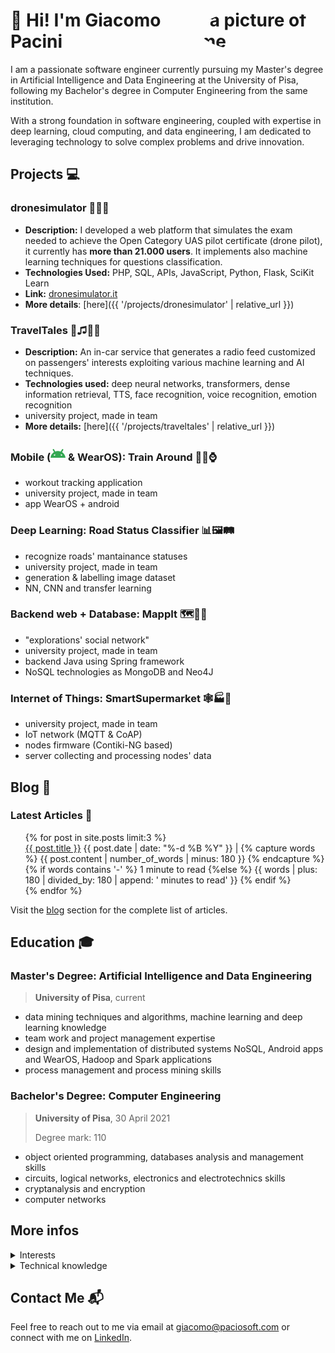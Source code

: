 <h1 style="display:flex; justify-content:space-between;"> 
<span style="align-self: flex-end;">👋 Hi! I'm Giacomo Pacini </span>
<img style="border-radius:50%;" src="{{ '/me.jpeg' | relative_url }}" alt="a picture of me" />
</h1>

<!-- ## About Me ℹ️ -->
I am a passionate software engineer currently pursuing my Master's degree in Artificial Intelligence and Data Engineering at the University of Pisa, following my Bachelor's degree in Computer Engineering from the same institution. 

With a strong foundation in software engineering, coupled with expertise in deep learning, cloud computing, and data engineering, I am dedicated to leveraging technology to solve complex problems and drive innovation.

## Projects 💻

### dronesimulator 🚁📝🔎
- **Description:** I developed a web platform that simulates the exam needed to achieve the Open Category UAS pilot certificate (drone pilot), it currently has **more than 21.000 users**.
It implements also machine learning techniques for questions classification.
- **Technologies Used:** PHP, SQL, APIs, JavaScript, Python, Flask, SciKit Learn
- **Link:** [dronesimulator.it](https://dronesimulator.it)
- **More details**: [here]({{ '/projects/dronesimulator' | relative_url }})

### TravelTales 🚗♫📰👥
- **Description:** An in-car service that generates a radio feed customized on passengers' interests exploiting various machine learning and AI techniques.
- **Technologies used:** deep neural networks, transformers, dense information retrieval, TTS, face recognition, voice recognition, emotion recognition
- university project, made in team
- **More details:** [here]({{ '/projects/traveltales' | relative_url }})

### Mobile (<svg role="img" viewBox="0 0 24 24" width=24 height =24 xmlns="http://www.w3.org/2000/svg"><title>Android</title><path fill="#34A853" d="M18.4395 5.5586c-.675 1.1664-1.352 2.3318-2.0274 3.498-.0366-.0155-.0742-.0286-.1113-.043-1.8249-.6957-3.484-.8-4.42-.787-1.8551.0185-3.3544.4643-4.2597.8203-.084-.1494-1.7526-3.021-2.0215-3.4864a1.1451 1.1451 0 0 0-.1406-.1914c-.3312-.364-.9054-.4859-1.379-.203-.475.282-.7136.9361-.3886 1.5019 1.9466 3.3696-.0966-.2158 1.9473 3.3593.0172.031-.4946.2642-1.3926 1.0177C2.8987 12.176.452 14.772 0 18.9902h24c-.119-1.1108-.3686-2.099-.7461-3.0683-.7438-1.9118-1.8435-3.2928-2.7402-4.1836a12.1048 12.1048 0 0 0-2.1309-1.6875c.6594-1.122 1.312-2.2559 1.9649-3.3848.2077-.3615.1886-.7956-.0079-1.1191a1.1001 1.1001 0 0 0-.8515-.5332c-.5225-.0536-.9392.3128-1.0488.5449zm-.0391 8.461c.3944.5926.324 1.3306-.1563 1.6503-.4799.3197-1.188.0985-1.582-.4941-.3944-.5927-.324-1.3307.1563-1.6504.4727-.315 1.1812-.1086 1.582.4941zM7.207 13.5273c.4803.3197.5506 1.0577.1563 1.6504-.394.5926-1.1038.8138-1.584.4941-.48-.3197-.5503-1.0577-.1563-1.6504.4008-.6021 1.1087-.8106 1.584-.4941z"/></svg> & WearOS):  Train Around 🏋️‍♂️⌚ 
- workout tracking application
- university project, made in team
- app WearOS + android


### Deep Learning: Road Status Classifier   📊🖼️🛤️
- recognize roads' mantainance statuses
- university project, made in team 
- generation & labelling image dataset
- NN, CNN and transfer learning

### Backend web + Database: MappIt 🗺️📍🍃
- "explorations' social network"
- university project, made in team
- backend Java using Spring framework
- NoSQL technologies as MongoDB and Neo4J

### Internet of Things:  SmartSupermarket 🕸🏭🛒
- university project, made in team 
- IoT network (MQTT & CoAP)
- nodes firmware (Contiki-NG based) 
- server collecting and processing nodes' data 


## Blog 📝

### Latest Articles 📰

<ul style="margin-left:0; list-style:none;">
  {% for post in site.posts limit:3 %}
    <li>
          <a class="post-title h-entry u-url" href="{{ post.url }}">{{ post.title }}</a>
        <span class="post-meta"> <span>{{ post.date | date: "%-d %B %Y" }}</span>
         |
         <!-- This is a work around to content | reading_time which does not work on github pages because custom plugins are not allowed --> 
          {% capture words %}
          {{ post.content | number_of_words | minus: 180 }}
          {% endcapture %}
          {% if words contains '-' %}
          1 minute to read
          {%else %}
          {{ words | plus: 180 | divided_by: 180 | append: ' minutes to read' }}
          {% endif %}
         </span>
        <br>
    </li>
  {% endfor %}
</ul>

Visit the [blog](/blog) section for the complete list of articles.

## Education 🎓
### **Master's Degree:** Artificial Intelligence and Data Engineering
>**University of Pisa**, current


- data mining techniques and algorithms, machine learning and deep learning knowledge
- team work and project management expertise
- design and implementation of distributed systems NoSQL, Android apps and WearOS,  Hadoop and Spark applications
- process management and process mining skills

### Bachelor's Degree: Computer Engineering 
> **University of Pisa**,
> 30 April 2021
>
>Degree mark: 110


- object oriented programming, databases analysis and management skills
- circuits, logical networks, electronics and electrotechnics skills
- cryptanalysis and encryption
- computer networks

## More infos
<details>
  <summary>Interests</summary>
  <p class="topic-badge">artificial intelligence</p>
  <p class="topic-badge">internet of things</p>
  <p class="topic-badge">cloud computing</p>
  <p class="topic-badge">electronics</p>
  <p class="topic-badge">programming</p>
  <p class="topic-badge">DIY</p>
  <p class="topic-badge">web development</p>
  <p class="topic-badge">tech devices</p>
  <p class="topic-badge">drones</p>
  <p class="topic-badge">3D printing</p>
  <p class="topic-badge">CTFs</p>
  <p class="topic-badge">personal finance</p>
</details>

<details>
  <summary>Technical knowledge</summary>
  <p class="topic-badge">DBMS MySQL</p>
  <p class="topic-badge">C++</p>
  <p class="topic-badge">JavaScript</p>
  <p class="topic-badge">PHP</p>
  <p class="topic-badge">HTML, CSS</p>
  <p class="topic-badge">Laravel</p>
  <p class="topic-badge">Linux</p>
  <p class="topic-badge">Assembly</p>
  <p class="topic-badge">Python</p>
  <p class="topic-badge">Java</p>
  <p class="topic-badge">MongoDB</p>
  <p class="topic-badge">Neo4J</p>
  <p class="topic-badge">Hadoop</p>
  <p class="topic-badge">Spark</p>
  <p class="topic-badge">TensorFlow</p>
  <p class="topic-badge">Julia</p>
</details>

## Contact Me 📬
Feel free to reach out to me via email at [giacomo@paciosoft.com](mailto:giacomo@paciosoft.com) or connect with me on [LinkedIn](https://dronesimulator.it/r/my-linkedin).